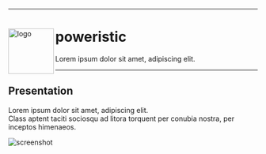 ***

<div>
  <img align="left" height="92" src="https://www.keonahealth.com/hs-fs/hubfs/HelathcareCRM.png?width=92&name=HelathcareCRM.png" alt="logo">
  <h1>poweristic</h1>
  <p>Lorem ipsum dolor sit amet, adipiscing elit.</p>
</div>

***

## Presentation

Lorem ipsum dolor sit amet, adipiscing elit.  
Class aptent taciti sociosqu ad litora torquent per conubia nostra, per inceptos himenaeos.

![screenshot](https://fakeimg.pl/640x360/?text=SCREENSHOT)
